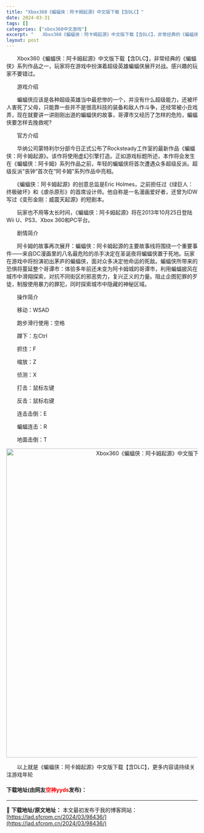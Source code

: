 ```yaml
---
title: "Xbox360《蝙蝠侠：阿卡姆起源》中文版下载【含DLC】"
date: 2024-03-31
tags: []
categories: ["xbox360中文游戏"]
excerpt: "　　Xbox360《蝙蝠侠：阿卡姆起源》中文版下载【含DLC】，非常经典的《蝙蝠侠》系列作品之一，玩家将在游戏中扮演着超级英雄蝙蝠侠展开对战。感兴趣的玩家不要错过。 　　游戏介绍 　　蝙蝠侠应该是各种超级英雄当中最悲惨的一个，并没有什么超级能力，还被坏人害死了父母，只能靠一些并不是很高科技的装备和敌&hellip;"
layout: post
---
```


 <p>　　Xbox360《蝙蝠侠：阿卡姆起源》中文版下载【含DLC】，非常经典的《蝙蝠侠》系列作品之一，玩家将在游戏中扮演着超级英雄蝙蝠侠展开对战。感兴趣的玩家不要错过。</p> <p>　　游戏介绍</p> <p>　　蝙蝠侠应该是各种超级英雄当中最悲惨的一个，并没有什么超级能力，还被坏人害死了父母，只能靠一些并不是很高科技的装备和敌人作斗争，还经常被小丑戏弄，现在就要讲一讲刚刚出道的蝙蝠侠的故事，哥谭市又经历了怎样的危险，蝙蝠侠要怎样去挽救呢?</p> <p>　　官方介绍</p> <p>　　华纳公司蒙特利尔分部今日正式公布了Rocksteady工作室的最新作品《蝙蝠侠：阿卡姆起源》。该作将使用虚幻引擎打造。正如游戏标题所述，本作将会发生在《蝙蝠侠：阿卡姆》系列作品之前，年轻的蝙蝠侠将首次遭遇众多超级反派。超级反派&ldquo;丧钟&rdquo;首次在&ldquo;阿卡姆&rdquo;系列作品中亮相。</p> <p>　　《蝙蝠侠：阿卡姆起源》的创意总监是Eric Holmes，之前担任过《绿巨人：终极破坏》和《虐杀原形》的首席设计师。他自称是一名漫画爱好者，还曾为IDW写过《变形金刚：威震天起源》的短剧本。</p> <p>　　玩家也不用等太长时间，《蝙蝠侠：阿卡姆起源》将在2013年10月25日登陆Wii U、PS3、Xbox 360和PC平台。</p> <p>　　剧情简介</p> <p>　　阿卡姆的故事再次展开：蝙蝠侠：阿卡姆起源的主要故事线将围绕一个重要事件&mdash;&mdash;来自DC漫画里的八名最危险的杀手决定在圣诞夜将蝙蝠侠置于死地。玩家在游戏中将扮演初出茅庐的蝙蝠侠，面对众多决定他命运的死敌。蝙蝠侠所带来的恐惧将蔓延整个哥谭市：体验多年前还未变为阿卡姆城的哥谭市，利用蝙蝠披风在城市中滑翔探索，对抗不同街区的邪恶势力，复兴正义的力量。阻止企图犯罪的歹徒，制服使用暴力的罪犯，同时探索城市中隐藏的神秘区域。</p> <p>　　操作简介</p> <p>　　移动：WSAD</p> <p>　　跑步滑行使用：空格</p> <p>　　蹲下：左Ctrl</p> <p>　　抓住：F</p> <p>　　缩放：Z</p> <p>　　侦测：X</p> <p>　　打击：鼠标左键</p> <p>　　反击：鼠标右键</p> <p>　　连击击倒：E</p> <p>　　蝙蝠连击：R</p> <p>　　地面击倒：T</p> <p align="center"><img align="" border="0" src="https://lad.sfcrom.cn/wp-content/uploads/2024/03/20240330_66083f1ee4ec3.jpg" width="811" alt="Xbox360《蝙蝠侠：阿卡姆起源》中文版下载【含DLC】" /></p> <p>　　以上就是《蝙蝠侠：阿卡姆起源》中文版下载【含DLC】，更多内容请持续关注游戏年轮</p> <p><h4>下载地址(由网友<font color="red">空神yyds</font>发布)：</h4></p> 

---
📖 **下载地址/原文地址：** 本文最初发布于我的博客网站：[https://lad.sfcrom.cn/2024/03/98436/](https://lad.sfcrom.cn/2024/03/98436/)
